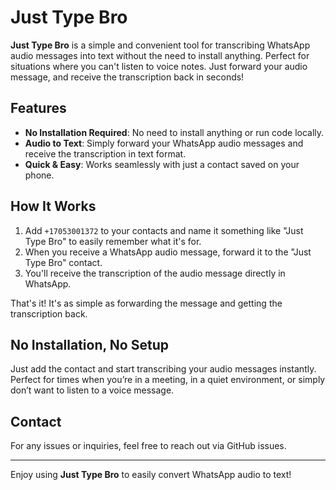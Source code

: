 # Just Type Bro

**Just Type Bro** is a simple and convenient tool for transcribing WhatsApp audio messages into text without the need to install anything. Perfect for situations where you can't listen to voice notes. Just forward your audio message, and receive the transcription back in seconds!

## Features

- **No Installation Required**: No need to install anything or run code locally.
- **Audio to Text**: Simply forward your WhatsApp audio messages and receive the transcription in text format.
- **Quick & Easy**: Works seamlessly with just a contact saved on your phone.

## How It Works

1. Add `+17053001372` to your contacts and name it something like "Just Type Bro" to easily remember what it's for.
2. When you receive a WhatsApp audio message, forward it to the "Just Type Bro" contact.
3. You'll receive the transcription of the audio message directly in WhatsApp.

That's it! It's as simple as forwarding the message and getting the transcription back.

## No Installation, No Setup

Just add the contact and start transcribing your audio messages instantly. Perfect for times when you’re in a meeting, in a quiet environment, or simply don’t want to listen to a voice message.

## Contact

For any issues or inquiries, feel free to reach out via GitHub issues.

---

Enjoy using **Just Type Bro** to easily convert WhatsApp audio to text!
